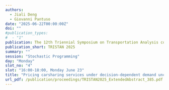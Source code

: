 ```yaml
---
authors:
  - Jiali Deng
  - Giovanni Pantuso
date: "2025-06-22T00:00:00Z"
doi: ""
#publication_types:
#  - "1"
publication: The 12th Triennial Symposium on Transportation Analysis conference
publication_short: TRISTAN 2025
summary: ""
session: "Stochastic Programming"
day: "Monday"
slot_no: "4"
slot: "16:00-18:00, Monday June 23"
title: "Pricing carsharing services under decision-dependent demand uncertainty: A two-stage stochastic programming approach"
url_pdf: /publication/proceedings/TRISTAN2025_ExtendedAbstract_385.pdf
---
```

